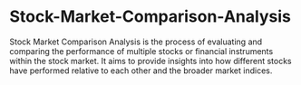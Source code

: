 # Stock-Market-Comparison-Analysis
Stock Market Comparison Analysis is the process of evaluating and comparing the performance of multiple stocks or financial instruments within the stock market. It aims to provide insights into how different stocks have performed relative to each other and the broader market indices.
